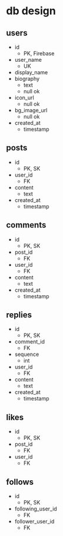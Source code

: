 # db design

## users
- id
    - PK, Firebase
- user_name
    - UK
- display_name
- biography
    - text
    - null ok
- icon_url
    - null ok
- bg_image_url
    - null ok
- created_at
    - timestamp

## posts
- id
    - PK, SK
- user_id
    - FK
- content
    - text
- created_at
    - timestamp

## comments
- id
    - PK, SK
- post_id
    - FK
- user_id
    - FK
- content
    - text
- created_at
    - timestamp

## replies
- id
    - PK, SK
- comment_id
    - FK
- sequence
    - int
- user_id
    - FK
- content
    - text
- created_at
    - timestamp

## likes
- id
    - PK, SK
- post_id
    - FK
- user_id
    - FK

## follows
- id
    - PK, SK
- following_user_id
    - FK
- follower_user_id
    - FK